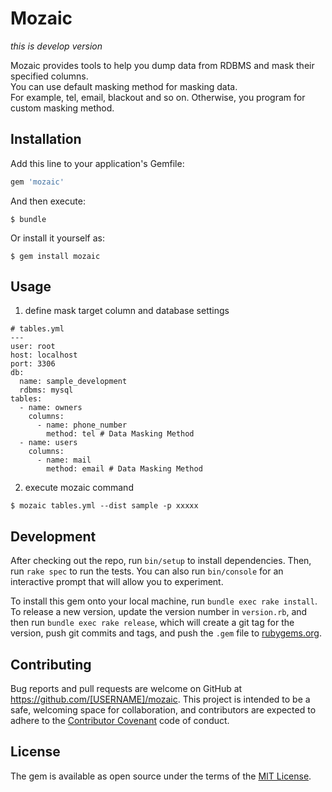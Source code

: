 # Mozaic

*this is develop version*

Mozaic provides tools to help you dump data from RDBMS and mask their specified columns.  
You can use default masking method for masking data.  
For example, tel, email, blackout and so on. Otherwise, you program for custom masking method.

## Installation

Add this line to your application's Gemfile:

```ruby
gem 'mozaic'
```

And then execute:

```
$ bundle
```

Or install it yourself as:

```
$ gem install mozaic
```

## Usage


1. define mask target column and database settings

```
# tables.yml
---
user: root
host: localhost
port: 3306
db: 
  name: sample_development
  rdbms: mysql
tables: 
  - name: owners
    columns: 
      - name: phone_number
        method: tel # Data Masking Method
  - name: users
    columns: 
      - name: mail
        method: email # Data Masking Method
```

2. execute mozaic command

```
$ mozaic tables.yml --dist sample -p xxxxx
```

## Development

After checking out the repo, run `bin/setup` to install dependencies. Then, run `rake spec` to run the tests. You can also run `bin/console` for an interactive prompt that will allow you to experiment.

To install this gem onto your local machine, run `bundle exec rake install`. To release a new version, update the version number in `version.rb`, and then run `bundle exec rake release`, which will create a git tag for the version, push git commits and tags, and push the `.gem` file to [rubygems.org](https://rubygems.org).

## Contributing

Bug reports and pull requests are welcome on GitHub at https://github.com/[USERNAME]/mozaic. This project is intended to be a safe, welcoming space for collaboration, and contributors are expected to adhere to the [Contributor Covenant](http://contributor-covenant.org) code of conduct.


## License

The gem is available as open source under the terms of the [MIT License](http://opensource.org/licenses/MIT).

